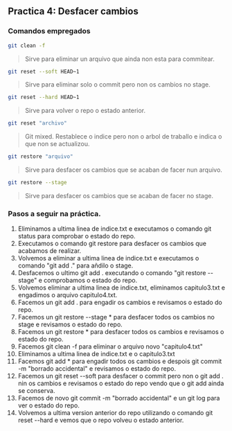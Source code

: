 ## Practica 4: Desfacer cambios

### Comandos empregados

``` bash 
git clean -f
```
> Sirve para eliminar un arquivo que ainda non esta para commitear.

``` bash 
git reset --soft HEAD~1
```
> Sirve para eliminar solo o commit pero non os cambios no stage.

``` bash 
git reset --hard HEAD~1
```
> Sirve para volver o repo o estado anterior.

```bash 
git reset "archivo"
```
> Git mixed. Restablece o indice pero non o arbol de traballo e indica o que non se actualizou.

``` bash 
git restore "arquivo"
```
> Sirve para desfacer os cambios que se acaban de facer nun arquivo.

``` bash
git restore --stage
```
> Sirve para desfacer os cambios que se acaban de facer no stage.


### Pasos a seguir na práctica.

1. Eliminamos a ultima linea de indice.txt e executamos o comando git status para comprobar o estado do repo.
2. Executamos o comando git restore para desfacer os cambios que acabamos de realizar. 
3. Volvemos a eliminar a ultima linea de indice.txt e executamos o comando "git add ." para añdilo o stage.
4. Desfacemos o ultimo git add . executando o comando "git restore --stage" e comprobamos o estado do repo.
5. Volvemos eliminar a ultima linea de indice.txt, eliminamos capitulo3.txt e engadimos o arquivo capitulo4.txt.
6. Facemos un git add . para engadir os cambios e revisamos o estado do repo.
7. Facemos un git restore --stage * para desfacer todos os cambios no stage e revisamos o estado do repo.
8. Facemos un git restore * para desfacer todos os cambios e revisamos o estado do repo.
9. Facemos git clean -f para eliminar o arquivo novo "capitulo4.txt" 
10. Eliminamos a ultima linea de indice.txt e o capitulo3.txt
11. Facemos git add * para engadir todos os cambios e despois git commit -m "borrado accidental" e revisamos o estado do repo.
12. Facemos un git reset --soft para desfacer o commit pero non o git add . nin os cambios e revisamos o estado do repo vendo que o git add ainda se conserva.
13. Facemos de novo git commit -m "borrado accidental" e un git log para ver o estado do repo.
14. Volvemos a ultima version anterior do repo utilizando o comando git reset --hard e vemos que o repo volveu o estado anterior.
